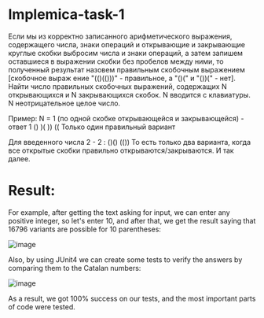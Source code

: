 # Implemica-task-1
Если мы из корректно записанного арифметического выражения, содержащего числа, знаки операций и открывающие и закрывающие круглые скобки выбросим числа и знаки операций, а затем запишем оставшиеся в выражении скобки без пробелов между ними, то полученный результат назовем правильным скобочным выражением [скобочное выраж	ение "(()(()))" - правильное, а "()(" и "())(" - нет].
Найти число правильных скобочных выражений, содержащих N открывающихся и N закрывающихся скобок. N вводится с клавиатуры. N неотрицательное целое число.

Пример:
N =  1 (по одной скобке открывающейся и закрывающейся) - ответ 1
()
)(
))
((
Только один правильный вариант

Для введенного числа 2 - 2 :
()()
(())
То есть только два варианта, когда все открытые скобки правильно открываются/закрываются.
И так далее.

# Result:
For example, after getting the text asking for input, we can enter any positive integer, so let's enter 10, and after that, we get the result saying that 16796 variants are possible for 10 parentheses:

![image](https://user-images.githubusercontent.com/87822132/175651917-1dfd2de9-36f9-4d10-9aec-f8c7072d9df2.png)

Also, by using JUnit4 we can create some tests to verify the answers by comparing them to the Catalan numbers:

![image](https://user-images.githubusercontent.com/87822132/175651660-99032593-3574-4dda-9b19-4df200b62623.png)

As a result, we got 100% success on our tests, and the most important parts of code were tested. 
